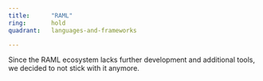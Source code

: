 ```yaml
---
title:      "RAML"
ring:       hold
quadrant:   languages-and-frameworks

---
```


Since the RAML ecosystem lacks further development and additional tools, we decided to not stick with it anymore.